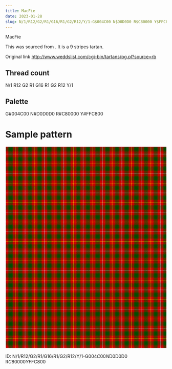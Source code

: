 ```yaml
---
title: MacFie
date: 2023-01-28
slug: N/1/R12/G2/R1/G16/R1/G2/R12/Y/1-G$004C00 N$D0D0D0 R$C80000 Y$FFC800
---
```

MacFie

This was sourced from <no value>.  It is a 9 stripes tartan.

Original link http://www.weddslist.com/cgi-bin/tartans/pg.pl?source=rb

## Thread count
N/1 R12 G2 R1 G16 R1 G2 R12 Y/1

## Palette
G#004C00 N#D0D0D0 R#C80000 Y#FFC800

# Sample pattern

![Tartan detail](tartan.png "N/1 R12 G2 R1 G16 R1 G2 R12 Y/1 tartan")

ID: N/1/R12/G2/R1/G16/R1/G2/R12/Y/1-G$004C00 N$D0D0D0 R$C80000 Y$FFC800